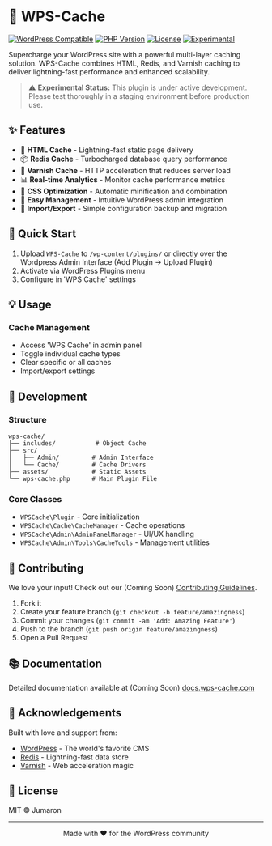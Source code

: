 # 🚀 WPS-Cache

[![WordPress Compatible](https://img.shields.io/badge/WordPress-Compatible-0073aa.svg)](https://wordpress.org)
[![PHP Version](https://img.shields.io/badge/PHP-8.3%2B-blue.svg)](https://php.net)
[![License](https://img.shields.io/badge/License-MIT-green.svg)](LICENSE)
[![Experimental](https://img.shields.io/badge/Status-Experimental-orange.svg)]()

Supercharge your WordPress site with a powerful multi-layer caching solution. WPS-Cache combines HTML, Redis, and Varnish caching to deliver lightning-fast performance and enhanced scalability.

> ⚠️ **Experimental Status:** This plugin is under active development. Please test thoroughly in a staging environment before production use.

## ✨ Features

- 🔄 **HTML Cache** - Lightning-fast static page delivery
- 📦 **Redis Cache** - Turbocharged database query performance
- 🚄 **Varnish Cache** - HTTP acceleration that reduces server load
- 📊 **Real-time Analytics** - Monitor cache performance metrics
- 🎨 **CSS Optimization** - Automatic minification and combination
- 🔧 **Easy Management** - Intuitive WordPress admin integration
- 💾 **Import/Export** - Simple configuration backup and migration

## 🚀 Quick Start

1. Upload `WPS-Cache` to `/wp-content/plugins/` or directly over the Wordpress Admin Interface (Add Plugin -> Upload Plugin)
2. Activate via WordPress Plugins menu
3. Configure in 'WPS Cache' settings

## 💡 Usage

### Cache Management
- Access 'WPS Cache' in admin panel
- Toggle individual cache types
- Clear specific or all caches
- Import/export settings

## 🔧 Development

### Structure
```
wps-cache/
├── includes/           # Object Cache
├── src/
│   ├── Admin/         # Admin Interface
│   └── Cache/         # Cache Drivers
├── assets/            # Static Assets
└── wps-cache.php      # Main Plugin File
```

### Core Classes
- `WPSCache\Plugin` - Core initialization
- `WPSCache\Cache\CacheManager` - Cache operations
- `WPSCache\Admin\AdminPanelManager` - UI/UX handling
- `WPSCache\Admin\Tools\CacheTools` - Management utilities

## 🤝 Contributing

We love your input! Check out our (Coming Soon) [Contributing Guidelines](CONTRIBUTING.md).

1. Fork it
2. Create your feature branch (`git checkout -b feature/amazingness`)
3. Commit your changes (`git commit -am 'Add: Amazing Feature'`)
4. Push to the branch (`git push origin feature/amazingness`)
5. Open a Pull Request

## 📚 Documentation

Detailed documentation available at (Coming Soon) [docs.wps-cache.com](https://docs.wps-cache.com)

## 🙏 Acknowledgements

Built with love and support from:
- [WordPress](https://wordpress.org/) - The world's favorite CMS
- [Redis](https://redis.io/) - Lightning-fast data store
- [Varnish](https://varnish-cache.org/) - Web acceleration magic

## 📝 License

MIT © Jumaron

---

<p align="center">Made with ❤️ for the WordPress community</p>
